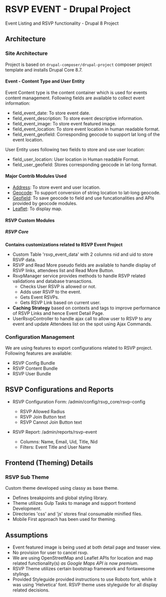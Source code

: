 # RSVP EVENT - Drupal Project

Event Listing and RSVP functionality - Drupal 8 Project 

## Architecture

### Site Architecture

Project is based on `drupal-composer/drupal-project` composer project template and installs Drupal Core 8.7. 

#### Event - Content Type and User Entity

Event Content type is the content container which is used for events content
management. Following fields are available to collect event information:
* field_event_date: To store event date.
* field_event_description: To store event descriptive information.
* field_event_image: To store event featured image.
* field_event_location: To store event location in human readable format.
* field_event_geofield: Corresponding geocode to support lat long of the 
  event location.

User Entity uses following two fields to store and use user location:
* field_user_location: User location in Human readable Format.
* field_user_geofield: Stores corresponding geocode in lat-long format. 

#### Major Contrib Modules Used

* [Address](https://drupal.org/project/address): To store event and user location.
* [Geocode](https://drupal.org/project/geocode): To support conversion of string location to lat-long geocode.
* [Geofield](https://drupal.org/project/geofield): To save geocode to field and use funcationalities and APIs provided by geocode modules.
* [Leaflet](https://drupal.org/project/leaflet): To display map.

#### RSVP Custom Modules

##### RSVP Core
 
**Contains customizations related to RSVP Event Project**

* Custom Table 'rsvp_event_data' with 2 columns nid and uid to store RSVP data.
* RSVP and Read More pseudo fields are available to handle display of RSVP links, attendees list and Read More Button.
* RsvpManager service provides methods to handle RSVP related validations and database transactions.
  * Checks User RSVP is allowed or not.
  * Adds user RSVP to the event.
  * Gets Event RSVPs.
  * Gets RSVP Link based on current user.
* **Caching Strategy** based on contexts and tags to improve performance of RSVP Links and hence Event Detail Page.
* UserRsvpController to handle ajax call to allow user to RSVP to any event and update Attendees list on the spot using Ajax Commands.

### Configuration Management

We are using features to export configurations related to RSVP project. Following features are available:

* RSVP Config Bundle
* RSVP Content Bundle
* RSVP User Bundle

## RSVP Configurations and Reports

* RSVP Configuration Form: /admin/config/rsvp_core/rsvp-config
  * RSVP Allowed Radius
  * RSVP Join Button text
  * RSVP Cannot Join Button text
  
* RSVP Report: /admin/reports/rsvp-event
  * Columns: Name, Email, Uid, Title, Nid
  * Filters: Event Title and User Name 

## Frontend (Theming) Details

### RSVP Sub Theme
Custom theme developed using classy as base theme. 

* Defines breakpoints and global styling library.
* Theme utilizes Gulp Tasks to manage and support frontend Development.
* Directories 'css' and 'js' stores final consumable minified files.
* Mobile First approach has been used for theming. 

## Assumptions

* Event featured image is being used at both detail page and teaser view.
* No provision for user to cancel rsvp.
* We are using OpenStreetMap and Leaflet APIs for location and map related functionality(s) *as Google Maps API is now premium.*
* RSVP Theme utilizes certain bootstrap framework and fontawesome stylings.
* Provided Styleguide provided instructions to use Roboto font, while it was using 'Helvetica' font. RSVP theme uses 
  styleguide for all display related decisions.
